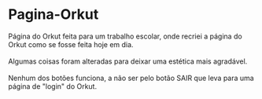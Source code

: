 # Pagina-Orkut
Página do Orkut feita para um trabalho escolar, onde recriei a página do Orkut como se fosse feita hoje em dia.
</br>
</br>
Algumas coisas foram alteradas para deixar uma estética mais agradável.
</br>
</br>
Nenhum dos botões funciona, a não ser pelo botão SAIR que leva para uma página de "login" do Orkut.
